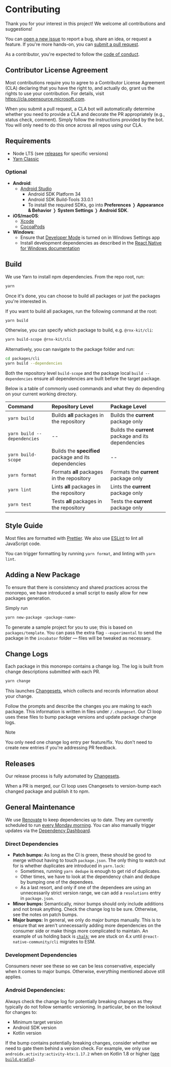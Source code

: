 # Contributing

Thank you for your interest in this project! We welcome all contributions and
suggestions!

You can [open a new issue][] to report a bug, share an idea, or request a
feature. If you're more hands-on, you can [submit a pull request][].

As a contributor, you're expected to follow the [code of conduct][].

## Contributor License Agreement

Most contributions require you to agree to a Contributor License Agreement (CLA)
declaring that you have the right to, and actually do, grant us the rights to
use your contribution. For details, visit https://cla.opensource.microsoft.com.

When you submit a pull request, a CLA bot will automatically determine whether
you need to provide a CLA and decorate the PR appropriately (e.g., status check,
comment). Simply follow the instructions provided by the bot. You will only need
to do this once across all repos using our CLA.

## Requirements

- Node LTS (see [releases](https://nodejs.org/en/about/releases/) for specific
  versions)
- [Yarn Classic](https://classic.yarnpkg.com/)

### Optional

- **Android**:
  - [Android Studio](https://developer.android.com/studio)
    - Android SDK Platform 34
    - Android SDK Build-Tools 33.0.1
    - To install the required SDKs, go into **Preferences** ❭ **Appearance &
      Behavior** ❭ **System Settings** ❭ **Android SDK**.
- **iOS/macOS**:
  - [Xcode](https://apps.apple.com/app/xcode/id497799835)
  - [CocoaPods](https://cocoapods.org/)
- **Windows**:
  - Ensure that [Developer Mode][] is turned on in Windows Settings app
  - Install development dependencies as described in the [React Native for
    Windows documentation][]

## Build

We use Yarn to install npm dependencies. From the repo root, run:

```sh
yarn
```

Once it's done, you can choose to build all packages or just the packages you're
interested in.

If you want to build all packages, run the following command at the root:

```sh
yarn build
```

Otherwise, you can specify which package to build, e.g. `@rnx-kit/cli`:

```sh
yarn build-scope @rnx-kit/cli
```

Alternatively, you can navigate to the package folder and run:

```sh
cd packages/cli
yarn build --dependencies
```

Both the repository level `build-scope` and the package local
`build --dependencies` ensure all dependencies are built before the target
package.

Below is a table of commonly used commands and what they do depending on your
current working directory.

| Command                     | Repository Level                                      | Package Level                                       |
| :-------------------------- | :---------------------------------------------------- | :-------------------------------------------------- |
| `yarn build`                | Builds **all** packages in the repository             | Builds the **current** package only                 |
| `yarn build --dependencies` | --                                                    | Builds the **current** package and its dependencies |
| `yarn build-scope`          | Builds the **specified** package and its dependencies | --                                                  |
| `yarn format`               | Formats **all** packages in the repository            | Formats the **current** package only                |
| `yarn lint`                 | Lints **all** packages in the repository              | Lints the **current** package only                  |
| `yarn test`                 | Tests **all** packages in the repository              | Tests the **current** package only                  |

## Style Guide

Most files are formatted with [Prettier][]. We also use [ESLint][] to lint all
JavaScript code.

You can trigger formatting by running `yarn format`, and linting with
`yarn lint`.

## Adding a New Package

To ensure that there is consistency and shared practices across the monorepo, we
have introduced a small script to easily allow for new packages generation.

Simply run

```sh
yarn new-package <package-name>
```

To generate a sample project for you to use; this is based on
`packages/template`. You can pass the extra flag `--experimental` to send the
package in the `incubator` folder — files will be tweaked as necessary.

## Change Logs

Each package in this monorepo contains a change log. The log is built from
change descriptions submitted with each PR.

```sh
yarn change
```

This launches [Changesets][], which collects and records information about your
change.

Follow the prompts and describe the changes you are making to each package. This
information is written in files under `/.changeset`. Our CI loop uses these
files to bump package versions and update package change logs.

> [!NOTE]
>
> You only need one change log entry per feature/fix. You don't need to create
> new entries if you're addressing PR feedback.

## Releases

Our release process is fully automated by [Changesets][].

When a PR is merged, our CI loop uses Changesets to version-bump each changed
package and publish it to npm.

## General Maintenance

We use [Renovate][] to keep dependencies up to date. They are currently
scheduled to run [every Monday morning][]. You can also manually trigger updates
via the [Dependency Dashboard][].

### Direct Dependencies

- **Patch bumps:** As long as the CI is green, these should be good to merge
  without having to touch `package.json`. The only thing to watch out for is
  whether duplicates are introduced in `yarn.lock`:
  - Sometimes, running `yarn dedupe` is enough to get rid of duplicates.
  - Other times, we have to look at the dependency chain and dedupe by bumping
    one of the dependees.
  - As a last resort, and only if one of the dependees are using an
    unnecessarily strict version range, we can add a `resolutions` entry in
    `package.json`.
- **Minor bumps:** Semantically, minor bumps should only include additions and
  not break anything. Check the change log to be sure. Otherwise, see the notes
  on patch bumps.
- **Major bumps:** In general, we only do major bumps manually. This is to
  ensure that we aren't unnecessarily adding more dependencies on the consumer
  side or make things more complicated to maintain. An example of us holding
  back is [`chalk`][]; we are stuck on 4.x until `@react-native-community/cli`
  migrates to ESM.

### Development Dependencies

Consumers never see these so we can be less conservative, especially when it
comes to major bumps. Otherwise, everything mentioned above still applies.

### Android Dependencies:

Always check the change log for potentially breaking changes as they typically
do not follow semantic versioning. In particular, be on the lookout for changes
to:

- Minimum target version
- Android SDK version
- Kotlin version

If the bump contains potentially breaking changes, consider whether we need to
gate them behind a version check. For example, we only use
`androidx.activity:activity-ktx:1.17.2` when on Kotlin 1.8 or higher
([see `build.gradle`](https://github.com/microsoft/rnx-kit/blob/%40rnx-kit/react-native-test-app-msal%402.1.7/incubator/react-native-test-app-msal/android/build.gradle#L173)).

<!-- References -->

[Changesets]: https://github.com/atlassian/changesets#readme
[Dependency Dashboard]: https://github.com/microsoft/rnx-kit/issues/1680
[Developer Mode]:
  https://docs.microsoft.com/en-us/windows/uwp/get-started/enable-your-device-for-development
[ESLint]: https://eslint.org
[Prettier]: https://prettier.io
[React Native for Windows documentation]:
  https://microsoft.github.io/react-native-windows/docs/rnw-dependencies
[Renovate]: https://docs.renovatebot.com
[`chalk`]: https://github.com/chalk/chalk#readme
[code of conduct]:
  https://github.com/microsoft/rnx-kit/blob/main/CODE_OF_CONDUCT.md
[every Monday morning]:
  https://github.com/microsoft/rnx-kit/blob/main/.github/renovate.json
[open a new issue]: https://github.com/microsoft/rnx-kit/issues/new/choose
[submit a pull request]: https://github.com/microsoft/rnx-kit/pulls
